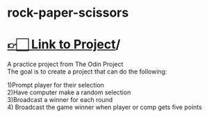 # rock-paper-scissors

<h1><a href = {https://6autumnleaves.github.io/rock-paper-scissors">👉🏻 Link to Project</a>/</h1>
A practice project from The Odin Project<br>
The goal is to create a project that can do the following:<br>

 1)Prompt player for their selection <br>
 2)Have computer make a random selection<br>
 3)Broadcast a winner for each round<br>
 4) Broadcast the game winner when player or comp gets five points

